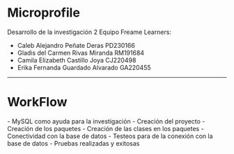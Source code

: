 # Microprofile
Desarrollo de la investigación 2
Equipo Freame Learners:
- Caleb Alejandro Peñate Deras PD230166
- Gladis del Carmen Rivas Miranda RM191684
- Camila Elizabeth Castillo Joya CJ220498
- Erika Fernanda Guardado Alvarado GA220455

*************************************************************

<H1>WorkFlow</H1>
- MySQL como ayuda para la investigación
- Creación del proyecto
- Creación de los paquetes
- Creación de las clases en los paquetes
- Conectividad con la base de datos
- Testeos para de la conexión con la base de datos
- Pruebas realizadas y exitosas
